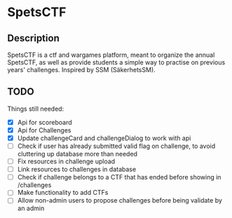 # SpetsCTF

## Description

SpetsCTF is a ctf and wargames platform, meant to organize the annual SpetsCTF, as well as provide students a simple way to practise on previous years' challenges. Inspired by SSM (SäkerhetsSM).

## TODO

Things still needed:

- [x] Api for scoreboard
- [x] Api for Challenges
- [x] Update challengeCard and challengeDialog to work with api
- [ ] Check if user has already submitted valid flag on challenge, to avoid cluttering up database more than needed
- [ ] Fix resources in challenge upload
- [ ] Link resources to challenges in database
- [ ] Check if challenge belongs to a CTF that has ended before showing in /challenges
- [ ] Make functionality to add CTFs
- [ ] Allow non-admin users to propose challenges before being validate by an admin
